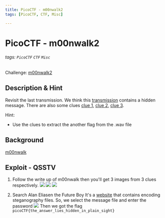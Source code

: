 ```yaml
---
title: PicoCTF - m00nwalk2
tags: [PicoCTF, CTF, Misc]

---
```


# PicoCTF - m00nwalk2
###### tags: `PicoCTF` `CTF` `Misc`
Challenge: [m00nwalk2](https://play.picoctf.org/practice?category=4&page=3)

## Description & Hint
Revisit the last transmission. We think this [transmission](https://jupiter.challenges.picoctf.org/static/a33c9e5dae30c560704e6f2ffaba35c7/message.wav) contains a hidden message. There are also some clues [clue 1](https://jupiter.challenges.picoctf.org/static/a33c9e5dae30c560704e6f2ffaba35c7/clue1.wav), [clue 2](https://jupiter.challenges.picoctf.org/static/a33c9e5dae30c560704e6f2ffaba35c7/clue2.wav), [clue 3](https://jupiter.challenges.picoctf.org/static/a33c9e5dae30c560704e6f2ffaba35c7/clue3.wav).

Hint:
* Use the clues to extract the another flag from the .wav file


## Background
[m00nwalk](/rrUS4fS8QxicWvvjqziIqg)

## Exploit - QSSTV
1. Follow the write up of m00nwalk then you'll get 3 images from 3 clues respectively.
![](https://i.imgur.com/Vq8ciM2.png)
![](https://i.imgur.com/Y5nS8wS.png)
![](https://i.imgur.com/C0xk8YL.png)

2. Search Alan Eliasen the Future Boy
It's a [website](https://futureboy.us/) that contains encoding steganography files.
So, we select the message file and enter the password
![](https://i.imgur.com/dx3zsVj.png)
Then we got the flag
`picoCTF{the_answer_lies_hidden_in_plain_sight}`